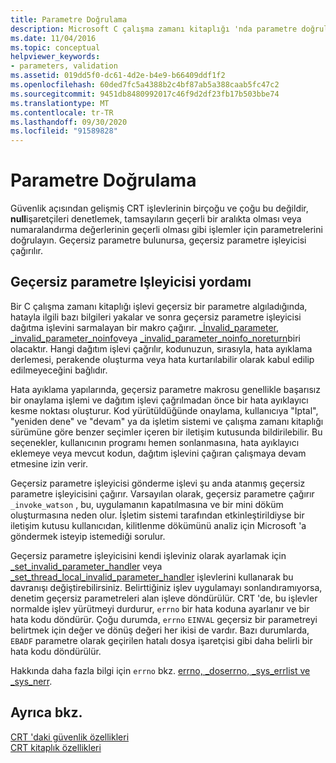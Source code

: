 ```yaml
---
title: Parametre Doğrulama
description: Microsoft C çalışma zamanı kitaplığı 'nda parametre doğrulamanın açıklaması.
ms.date: 11/04/2016
ms.topic: conceptual
helpviewer_keywords:
- parameters, validation
ms.assetid: 019dd5f0-dc61-4d2e-b4e9-b66409ddf1f2
ms.openlocfilehash: 60ded7fc5a4388b2c4bf87ab5a388caab5fc47c2
ms.sourcegitcommit: 9451db8480992017c46f9d2df23fb17b503bbe74
ms.translationtype: MT
ms.contentlocale: tr-TR
ms.lasthandoff: 09/30/2020
ms.locfileid: "91589828"
---
```

# <a name="parameter-validation"></a>Parametre Doğrulama

Güvenlik açısından gelişmiş CRT işlevlerinin birçoğu ve çoğu bu değildir, **null**işaretçileri denetlemek, tamsayıların geçerli bir aralıkta olması veya numaralandırma değerlerinin geçerli olması gibi işlemler için parametrelerini doğrulayın. Geçersiz parametre bulunursa, geçersiz parametre işleyicisi çağırılır.

## <a name="invalid-parameter-handler-routine"></a>Geçersiz parametre Işleyicisi yordamı

Bir C çalışma zamanı kitaplığı işlevi geçersiz bir parametre algıladığında, hatayla ilgili bazı bilgileri yakalar ve sonra geçersiz parametre işleyicisi dağıtma işlevini sarmalayan bir makro çağırır. [_İnvalid_parameter](../c-runtime-library/reference/invalid-parameter-functions.md), [_invalid_parameter_noinfo](../c-runtime-library/reference/invalid-parameter-functions.md)veya [_invalid_parameter_noinfo_noreturn](../c-runtime-library/reference/invalid-parameter-functions.md)biri olacaktır. Hangi dağıtım işlevi çağrılır, kodunuzun, sırasıyla, hata ayıklama derlemesi, perakende oluşturma veya hata kurtarılabilir olarak kabul edilip edilmeyeceğini bağlıdır.

Hata ayıklama yapılarında, geçersiz parametre makrosu genellikle başarısız bir onaylama işlemi ve dağıtım işlevi çağrılmadan önce bir hata ayıklayıcı kesme noktası oluşturur. Kod yürütüldüğünde onaylama, kullanıcıya "Iptal", "yeniden dene" ve "devam" ya da işletim sistemi ve çalışma zamanı kitaplığı sürümüne göre benzer seçimler içeren bir iletişim kutusunda bildirilebilir. Bu seçenekler, kullanıcının programı hemen sonlanmasına, hata ayıklayıcı eklemeye veya mevcut kodun, dağıtım işlevini çağıran çalışmaya devam etmesine izin verir.

Geçersiz parametre işleyicisi gönderme işlevi şu anda atanmış geçersiz parametre işleyicisini çağırır. Varsayılan olarak, geçersiz parametre çağırır `_invoke_watson` , bu, uygulamanın kapatılmasına ve bir mini döküm oluşturmasına neden olur. İşletim sistemi tarafından etkinleştirildiyse bir iletişim kutusu kullanıcıdan, kilitlenme dökümünü analiz için Microsoft 'a göndermek isteyip istemediği sorulur.

Geçersiz parametre işleyicisini kendi işleviniz olarak ayarlamak için [_set_invalid_parameter_handler](../c-runtime-library/reference/set-invalid-parameter-handler-set-thread-local-invalid-parameter-handler.md) veya [_set_thread_local_invalid_parameter_handler](../c-runtime-library/reference/set-invalid-parameter-handler-set-thread-local-invalid-parameter-handler.md) işlevlerini kullanarak bu davranışı değiştirebilirsiniz. Belirttiğiniz işlev uygulamayı sonlandıramıyorsa, denetim geçersiz parametreleri alan işleve döndürülür. CRT 'de, bu işlevler normalde işlev yürütmeyi durdurur, `errno` bir hata koduna ayarlanır ve bir hata kodu döndürür. Çoğu durumda, `errno` `EINVAL` geçersiz bir parametreyi belirtmek için değer ve dönüş değeri her ikisi de vardır. Bazı durumlarda, `EBADF` parametre olarak geçirilen hatalı dosya işaretçisi gibi daha belirli bir hata kodu döndürülür. 

Hakkında daha fazla bilgi için `errno` bkz. [errno, _doserrno, _sys_errlist ve _sys_nerr](../c-runtime-library/errno-doserrno-sys-errlist-and-sys-nerr.md).

## <a name="see-also"></a>Ayrıca bkz.

[CRT 'daki güvenlik özellikleri](../c-runtime-library/security-features-in-the-crt.md)\
[CRT kitaplık özellikleri](../c-runtime-library/crt-library-features.md)
